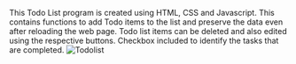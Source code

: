 This Todo List program is created using HTML, CSS and Javascript.
This contains functions to add Todo items to the list and preserve the data even after reloading the web page.
Todo list items can be deleted  and also edited using the respective buttons.
Checkbox included to identify the tasks that are completed.
![Todolist](https://github.com/SaurabhP91/Todo_list/assets/89243008/3da866bf-299c-4838-a3dd-18a8a7d62232)

